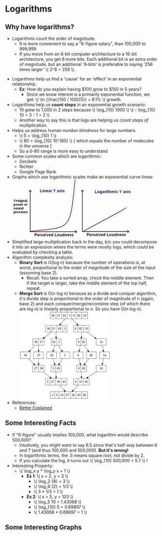 Logarithms
=========================== 

## Why have logarithms?

- Logarithms count the order of magnitude.
	- It is more convenient to say a "6-figure salary", than 100,000 to 999,999
	- If you move from an 8-bit computer architecture to a 16-bit architecture, you get 8 more bits.  Each additional bit is an extra order of magnitude, but an additional '8-bits' is preferable to saying '256 times larger' \\( 2^8 = 256 \\).
* Logarithms help us find a 'cause' for an 'effect' in an exponential relationship.
	* __Ex__: How do you explain having $100 grow to $150 in 5 years?
		* Since we know interest is a primarily exponential function, we get:  \\( \ln {\frac{150 / 100}{5}} = 8.1\%  \\) growth.
* Logarithms help us __count steps__ in an exponential growth scenario:
	* 10 grew to 1,000 in 2 steps because \\( \log_{10} 1000 \\) \\( - \log_{10} 10 = 3 - 1 = 2 \\)   
	* Another way to say this is that logs are helping us count _steps of multiplication_.
* Helps us address human _number blindness_ for large numbers.
	* \\( 0 = \log_{10} 1 \\)
	* \\( 80 = \log_{10} 10^{80} \\) [ which equals the number of molecules in the universe ]
	* So a 0-80 range is more easy to understand
* Some common scales which are logarithmic:
	* Decibels
	* Richter
	* Google Page Rank
* Graphs which use logarithmic scales make an exponential curve linear.
![enter image description here](https://github.com/skijit/Notes/blob/master/resources/images/math/image002.jpg?raw=1)
* Simplified large multiplication back in the day, b/c you could decompose it into an expression where the terms were mostly logs, which could be evaluated by checking a table.
* Algorithm complexity analysis:
	* __Binary Sort__ is O(log n) because the number of operations is, at worst, proportional to the order of magnitude of the size of the input (assuming base 2).
		* Recall: You take a sorted array, check the middle element.  Then if the target is larger, take the middle element of the top half, repeat.
	* __Merge Sort__ is O(n log n) because as a divide and conquer algorithm, it's divide step is proportional to the order of magnitude of n (again, base 2) and each conquer/merge/recombine step (of which there are log n) is linearly proportional to n.  So you have O(n log n).
	![enter image description here](https://github.com/skijit/Notes/blob/master/resources/images/math/Merge_sort_algorithm_diagram.svg.png?raw=1)
* References:
	* [Better Explained](http://betterexplained.com/articles/using-logs-in-the-real-world/)

## Some Interesting Facts
* If "6-figure" usually implies 100,000, what logarithm would describe 500,000?
	* Intuitively, you might want to say 6.5 since that's half-way between 6 and 7 (and thus 100,000 and 500,000).  __But it's wrong!__
	* In logarithmic terms, the .5 means square root, not divide by 2.  
	* If you calculate the log, it turns out \\( \log_{10} 500,000 = 5.7 \\) !
* Interesting Property:
	* \\( \log_x y * \log_y x = 1 \\)
		* **Ex 1**:  \\( x = 2, y = 3 \\)
			* \\( \log_2 {8} = 3 \\)
			* \\( \log_8 {2} = 1/3 \\)
			* \\( 3 * 1/3 = 1 \\)
		* **Ex 2**:  \\( x = 5, y = 103 \\)
			* \\( \log_5 10 = 1.43068 \\)
			* \\( \log_{10} 5 = 0.69897 \\)
			* \\( 1.43068 * 0.69897 = 1 \\)

 


## Some Interesting Graphs

